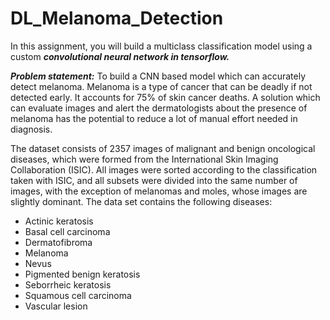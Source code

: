 # DL_Melanoma_Detection


In this assignment, you will build a multiclass classification model using a custom ___convolutional neural network in tensorflow.___     

___Problem statement:___ To build a CNN based model which can accurately detect melanoma. Melanoma is a type of cancer that can be deadly if not detected early. It accounts for 75% of skin cancer deaths. A solution which can evaluate images and alert the dermatologists about the presence of melanoma has the potential to reduce a lot of manual effort needed in diagnosis.   

The dataset consists of 2357 images of malignant and benign oncological diseases, which were formed from the International Skin Imaging Collaboration (ISIC). All images were sorted according to the classification taken with ISIC, and all subsets were divided into the same number of images, with the exception of melanomas and moles, whose images are slightly dominant. The data set contains the following diseases:  
- Actinic keratosis 
- Basal cell carcinoma 
- Dermatofibroma 
- Melanoma 
- Nevus 
- Pigmented benign keratosis 
- Seborrheic keratosis 
- Squamous cell carcinoma 
- Vascular lesion
